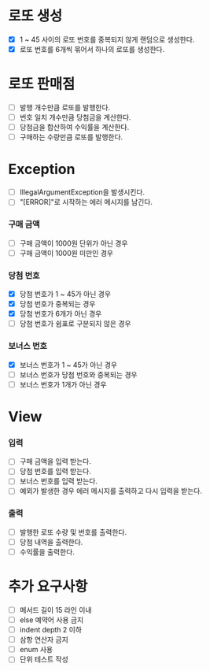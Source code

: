 # 로또 생성
- [x] 1 ~ 45 사이의 로또 번호를 중복되지 않게 랜덤으로 생성한다.
- [x] 로또 번호를 6개씩 묶어서 하나의 로또를 생성한다.

# 로또 판매점
- [ ] 발행 개수만큼 로또를 발행한다.
- [ ] 번호 일치 개수만큼 당첨금을 계산한다.
- [ ] 당첨금을 합산하여 수익률을 계산한다.
- [ ] 구매하는 수량만큼 로또를 발행한다.

# Exception
- [ ] IllegalArgumentException을 발생시킨다.
- [ ] "[ERROR]"로 시작하는 에러 메시지를 남긴다.

### 구매 금액
- [ ] 구매 금액이 1000원 단위가 아닌 경우
- [ ] 구매 금액이 1000원 미만인 경우

### 당첨 번호
- [x] 당첨 번호가 1 ~ 45가 아닌 경우
- [x] 당첨 번호가 중복되는 경우
- [x] 당첨 번호가 6개가 아닌 경우
- [ ] 당첨 번호가 쉼표로 구분되지 않은 경우

### 보너스 번호
- [x] 보너스 번호가 1 ~ 45가 아닌 경우
- [ ] 보너스 번호가 당첨 번호와 중복되는 경우
- [ ] 보너스 번호가 1개가 아닌 경우

# View
### 입력
- [ ] 구매 금액을 입력 받는다.
- [ ] 당첨 번호를 입력 받는다.
- [ ] 보너스 번호를 입력 받는다.
- [ ] 예외가 발생한 경우 에러 메시지를 출력하고 다시 입력을 받는다.

### 출력
- [ ] 발행한 로또 수량 및 번호를 출력한다.
- [ ] 당첨 내역을 출력한다.
- [ ] 수익률을 출력한다. 

# 추가 요구사항
- [ ] 메서드 길이 15 라인 이내
- [ ] else 예약어 사용 금지
- [ ] indent depth 2 이하
- [ ] 삼항 연산자 금지
- [ ] enum 사용
- [ ] 단위 테스트 작성
